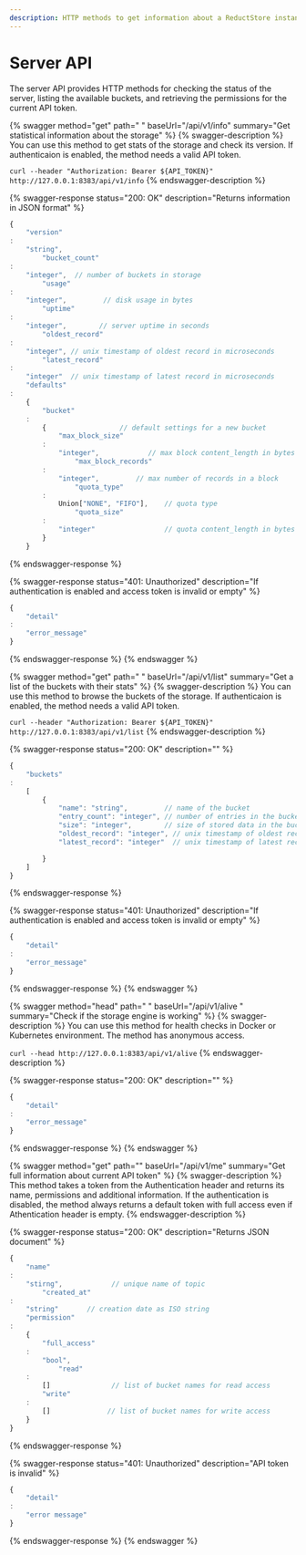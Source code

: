```yaml
---
description: HTTP methods to get information about a ReductStore instance
---
```


# Server API

The server API provides HTTP methods for checking the status of the server, listing the available buckets, and
retrieving the permissions for the current API token.

{% swagger method="get" path=" " baseUrl="/api/v1/info" summary="Get statistical information about the storage" %}
{% swagger-description %}
You can use this method to get stats of the storage and check its version. If authenticaion is enabled, the method needs
a valid API token.

`curl --header "Authorization: Bearer ${API_TOKEN}" http://127.0.0.1:8383/api/v1/info`
{% endswagger-description %}

{% swagger-response status="200: OK" description="Returns information in JSON format" %}

```javascript
{
    "version"
:
    "string",
        "bucket_count"
:
    "integer",  // number of buckets in storage
        "usage"
:
    "integer",         // disk usage in bytes
        "uptime"
:
    "integer",        // server uptime in seconds
        "oldest_record"
:
    "integer", // unix timestamp of oldest record in microseconds
        "latest_record"
:
    "integer"  // unix timestamp of latest record in microseconds
    "defaults"
:
    {
        "bucket"
    :
        {                  // default settings for a new bucket
            "max_block_size"
        :
            "integer",            // max block content_length in bytes
                "max_block_records"
        :
            "integer",         // max number of records in a block
                "quota_type"
        :
            Union["NONE", "FIFO"],    // quota type
                "quota_size"
        :
            "integer"                 // quota content_length in bytes
        }
    }
```

{% endswagger-response %}

{% swagger-response status="401: Unauthorized" description="If authentication is enabled and access token is invalid or
empty" %}

```javascript
{
    "detail"
:
    "error_message"
}
```

{% endswagger-response %}
{% endswagger %}

{% swagger method="get" path=" " baseUrl="/api/v1/list" summary="Get a list of the buckets with their stats" %}
{% swagger-description %}
You can use this method to browse the buckets of the storage. If authenticaion is enabled, the method needs a valid API
token.

`curl --header "Authorization: Bearer ${API_TOKEN}" http://127.0.0.1:8383/api/v1/list`
{% endswagger-description %}

{% swagger-response status="200: OK" description="" %}

```javascript
{
    "buckets"
:
    [
        {
            "name": "string",         // name of the bucket
            "entry_count": "integer", // number of entries in the bucket
            "size": "integer",        // size of stored data in the bucket in bytes
            "oldest_record": "integer", // unix timestamp of oldest record in microseconds
            "latest_record": "integer"  // unix timestamp of latest record in microseconds

        }
    ]
}
```

{% endswagger-response %}

{% swagger-response status="401: Unauthorized" description="If authentication is enabled and access token is invalid or
empty" %}

```javascript
{
    "detail"
:
    "error_message"
}
```

{% endswagger-response %}
{% endswagger %}

{% swagger method="head" path=" " baseUrl="/api/v1/alive " summary="Check if the storage engine is working" %}
{% swagger-description %}
You can use this method for health checks in Docker or Kubernetes environment. The method has anonymous access.

`curl --head http://127.0.0.1:8383/api/v1/alive`
{% endswagger-description %}

{% swagger-response status="200: OK" description="" %}

```javascript
{
    "detail"
:
    "error_message"
}
```

{% endswagger-response %}
{% endswagger %}

{% swagger method="get" path="" baseUrl="/api/v1/me" summary="Get full information about current API token" %}
{% swagger-description %}
This method takes a token from the Authentication header and returns its name, permissions and additional information.
If the authentication is disabled, the method always returns a default token with full access even if Athentication
header is empty.
{% endswagger-description %}

{% swagger-response status="200: OK" description="Returns JSON document" %}

```javascript
{
    "name"
:
    "stirng",            // unique name of topic
        "created_at"
:
    "string"       // creation date as ISO string
    "permission"
:
    {
        "full_access"
    :
        "bool",
            "read"
    :
        []               // list of bucket names for read access
        "write"
    :
        []              // list of bucket names for write access
    }
}
```

{% endswagger-response %}

{% swagger-response status="401: Unauthorized" description="API token is invalid" %}

```javascript
{
    "detail"
:
    "error message"
}
```

{% endswagger-response %}
{% endswagger %}
